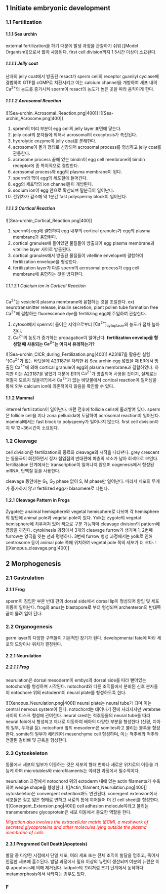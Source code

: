 ## 1 Initiate embryonic development
### 1.1 Fertilization
#### 1.1.1 Sea urchin
external fertilization을 하기 때문에 발생 과정을 관찰하기 쉬워 [[Model Organism]]으로서 많이 사용된다.
first cell division까지 1.5시간 이상이 소요된다.
##### 1.1.1.1 Jelly coat
난자의 jelly coat에서 방출된 resact가 sperm cell의 receptor guanilyl cyclase에 결합하여 GTP를 cGMP로 치환시키고 이는 calcium channel을 개방하여 세포 내의 $\mathrm{Ca^{2+}}$의 농도를 증가시켜 sperm이 resact의 농도가 높은 곳을 따라 움직이게 한다.
##### 1.1.1.2 Acrosomal Reaction
![[Sea-urchin_Acrosomal_Reaction.png|400]]
![[Sea-urchin_Acrosome.png|400]]
1. sprem의 머리 부분이 egg cell의 jelly layer 표면에 닿는다.
2. jelly coat의 분자들에 의해서 acrosomal의 exocytosis가 촉진된다.
3. hydrolytic enzyme이 jelly coat를 분해한다.
4. acrosome이 돌기 형태로 신장되어 acrosomal process를 형성하고 jelly coat를 관통한다.
5. acrosome process 끝에 있는 bindin이 egg cell membrane의 bindin receptor에 종 특이적으로 결합한다.
6. acrosomal process와 egg의 plasma membrane이 된다.
7. sperm의 핵이 egg의 세포질에 들어간다.
8. egg의 세포막의 ion channel들이 개방된다.
9. sodium ion이 egg 안으로 확산되며 탈분극이 일어난다.
10. 전위차가 감소해 약 1분간 fast polyspermy block이 일어난다.
##### 1.1.1.3 Cortical Reaction
![[Sea-urchin_Cortical_Reaction.png|400]]
1. sperm이 egg에 결합하여 egg 내부의 cortical granules가 egg의 plasma membrane과 융합된다.
2. cortical granules에 들어있던 물질들이 방출되어 egg plasma membrane과 vitelline layer 사이로 방출된다.
3. cortical granules에서 방출된 물질들이 vitelline envelope에 결합하여 fertilization envelope을 형성한다.
4. fertilization layer가 다른 sperm의 acrosomal process가 egg cell membrane에 융합하는 것을 방지한다.
###### 1.1.1.3.1 Calcium ion in Cortical Reaction
$\mathrm{Ca^{2+}}$는 vesicle이 plasma membrane에 융합하는 것을 조절한다.
	ex) neurotransmitter release, insulin secretion, plant pollen tube formation
free $\mathrm{Ca^{2+}}$에 결합하는 fluorescence dye를 fertilizing egg에 주입하여 관찰한다.
1. cytosol에서 sperm이 들어온 지역으로부터 $\mathrm{[Ca^{2+}]_{cytoplasm}}$의 농도가 점차 높아진다.
2. $\mathrm{Ca^{2+}}$의 농도가 증가하는 propagation이 일어난다.
**fertilization envelop을 형성할 때 사용되는 $\mathrm{Ca^{2+}}$는 어디서 유래하는가?**

![[Sea-urchin_CICR_during_Fertilization.png|400]]
	A23187을 활용한 실험^[$\mathrm{Ca^{2+}}$가 없는 바닷물에 A23187을 처리한 뒤 Sea urchin egg 넣었을 때 ER에서 방출된 $\mathrm{Ca^{2+}}$에 의해 cortical granule이 egg의 plasma membrane과 결합하였다. 하지만 이는 A23187을 넣었기 때문에 ER의 $\mathrm{Ca^{2+}}$가 방출되어 사용된 것이지, 실제로는 어떨지 모르지 않을까?]에서 $\mathrm{Ca^{{2+}}}$가 없는 바닷물에서 cortical reaction이 일어남을 통해 외부 calcium ion에 의존적이지 않음을 확인할 수 있다..
#### 1.1.2 Mammal
internel fertilization이 일어난다.
배란 전후에 follicle cells에 둘러쌓여 있다.
sperm은 follicle cell을 지나 zona pellucida에 도달하여 acrosomal reaction이 일어난다.
mammal에서는 fast block to polyspemy가 일어나지 않는다.
first cell division까지 약 12~36시간이 소요된다.
### 1.2 Cleavage
cell division은 fertilization의 종료와 cleavage의 시작을 나타낸다.
grey crescent는 동물극이 회전하면서 정자 침입점의 반대편에 피층의 색소가 남아 회색으로 보인다.
fertilization 단계에서는  transcription이 일어나지 않으며 oogenesis에서 형성된  mRNA, 단백질 등을 사용한다.

cleavage 동안에는 $\mathrm{G_{1}}$, $\mathrm{G_{2}}$ phase 없이 S, M phase만 일어난다.
따라서 세포의 무게가 증가하지 않고 fertilized egg가 blasomere로 나뉜다.
#### 1.2.1 Cleavage Pattern in Frogs
Zygote는 anaimal hemisphere와 vegetal hemisphere로 나뉘며 각 hemisphere의 양단에 animal pole과 vegetal pole이 있다. Yolk는 zygote의 vegetal hemisphere에 치우쳐져 있어 색으로 구분 가능하며 cleavage division의 pattern에 영향을 끼친다. cytokinesis 과정에서 3개의 cleavage furrow가 생기며 1, 2번째 furrow는 양극을 잇는 선과 평행하다. 3번째 furrow 형성 과정에서는 yolk로 인해 centrosome 등이 animal pole 쪽에 위치하여 vegetal pole 쪽의 세포가 더 크다.
![[Xenopus_cleavage.png|400]]
## 2 Morphogenesis
### 2.1 Gastrulation
#### 2.1.1 Frog
sperm이 침입한 부분 반대 편의 dorsal side에서 dorsal lip이 형성되어 함입 및 세포 이동이 일어난다. frog의 anus는 blastopore로 부터 형성되며 archenteron의 반대쪽 끝이 뚫려 입이 된다.
### 2.2 Organogenesis
germ layer의 다양한 구역들이 기본적인 장기가 된다.
developmental fate에 따라 세포의 모양이나 위치가 결정된다.
#### 2.2.1 Neurulation
##### 2.2.1.1 Frog
neurulation은 dorsal mesoderm이 embyo의 dorsal side를 따라 뻗어있는 notochord를 형성하며 시작된다.
notochord와 다른 조직들에서 분비된 신호 분자들이 notochore 위의 ectoderm이 neural plate를 형성하도록 한다.

![[Xenopus_Neurulation.png|400]]
neural plate는 neural tube가 되며 이는 central nervous system이 된다.
notochord는 태어나기 전에 사라지지만 vetebrae 사이의 디스크 형성에 관여한다.
neural crest는 척추동물의 neural tube를 따라 neural fold에서 형성되고 체내로 이동하여 배아의 다양한 부분을 형성한다 (신경, 치아의 일부, 두개골 등).
notochord 옆의 mesoderm은 somites라고 불리는 블록을 형성한다.
somite의 일부가 해리되어 mesenchyme cell 형성하며, 이는 척추뼈와 척추와 연결된 갈비뼈 및 근육을 형성한다.
### 2.3 Cytoskeleton
동물에서 세포의 일부가 이동하는 것은 세포의 형태 변화나 새로운 위치로의 이동을 가능케 하며 microtubles와 microfilaments는 이러한 과정에서 필수적이다.

neurulation 과정에서 notochord 위의 ectoderm 내에 있는 actin filaments가 수축하여 wedge shape을 형성한다.
![[Actin_filament_Neurulation.png|400]]
cytoskeleton은 convergent extention과도 연관된다. conergent extension에서 세포들은 길고 얇은 형태로 변하고 서로의 틈에 끼어들어 더 긴 cell sheet를 형성한다.
![[Conergent_Extension.png|400]]
cell adhesion molecule이라고 불리는 transmembrane glycoprotein은 세포 이동에서 중요한 역할을 한다.

<font color="#ff0000">*Migration also involves the extracellular matrix (ECM), a meshwork of secreted glycoproteins and other molecules lying outside the plasma membrane of cells*</font>

#### 2.3.1 Programed Cell Death(Apoptosis)
발달 중 다양한 시점에서 단일 세포, 여러 세포 또는 전체 조직이 발달을 멈추고, 죽어서 인접한 세포에 흡수된다.
발달 과정에서 필요 이상의 뉴런이 생산되며 여분의 뉴런은 이후 apoptosis에 의해 제거된다.
tadpole의 꼬리처럼 초기 단계에서 동작하다 metamorphosis에서 사라지는 경우도 있다.
### F

